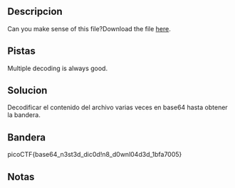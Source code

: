 ## Descripcion
Can you make sense of this file?Download the file [here](https://artifacts.picoctf.net/c/477/enc_flag).

## Pistas
Multiple decoding is always good.

## Solucion
Decodificar el contenido del archivo varias veces en base64 hasta obtener la bandera.

## Bandera
picoCTF{base64_n3st3d_dic0d!n8_d0wnl04d3d_1bfa7005}

## Notas

